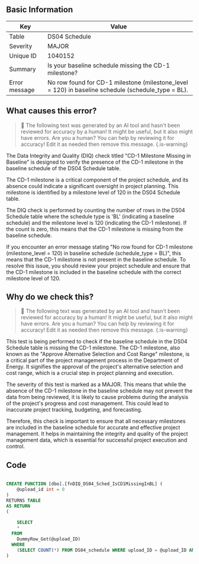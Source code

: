 ## Basic Information
| Key         | Value          |
|-------------|----------------|
| Table       | DS04 Schedule |
| Severity    | MAJOR |
| Unique ID   | 1040152   |
| Summary     | Is your baseline schedule missing the CD-1 milestone? |
| Error message | No row found for CD-1 milestone (milestone_level = 120) in baseline schedule (schedule_type = BL). |

## What causes this error?

> :robot: The following text was generated by an AI tool and hasn't been reviewed for accuracy by a human! It might be useful, but it also might have errors. Are you a human? You can help by reviewing it for accuracy! Edit it as needed then remove this message.
{.is-warning}

The Data Integrity and Quality (DIQ) check titled "CD-1 Milestone Missing in Baseline" is designed to verify the presence of the CD-1 milestone in the baseline schedule of the DS04 Schedule table. 

The CD-1 milestone is a critical component of the project schedule, and its absence could indicate a significant oversight in project planning. This milestone is identified by a milestone level of 120 in the DS04 Schedule table. 

The DIQ check is performed by counting the number of rows in the DS04 Schedule table where the schedule type is 'BL' (indicating a baseline schedule) and the milestone level is 120 (indicating the CD-1 milestone). If the count is zero, this means that the CD-1 milestone is missing from the baseline schedule.

If you encounter an error message stating "No row found for CD-1 milestone (milestone_level = 120) in baseline schedule (schedule_type = BL)", this means that the CD-1 milestone is not present in the baseline schedule. To resolve this issue, you should review your project schedule and ensure that the CD-1 milestone is included in the baseline schedule with the correct milestone level of 120.
## Why do we check this?

> :robot: The following text was generated by an AI tool and hasn't been reviewed for accuracy by a human! It might be useful, but it also might have errors. Are you a human? You can help by reviewing it for accuracy! Edit it as needed then remove this message.
{.is-warning}

This test is being performed to check if the baseline schedule in the DS04 Schedule table is missing the CD-1 milestone. The CD-1 milestone, also known as the "Approve Alternative Selection and Cost Range" milestone, is a critical part of the project management process in the Department of Energy. It signifies the approval of the project's alternative selection and cost range, which is a crucial step in project planning and execution.

The severity of this test is marked as a MAJOR. This means that while the absence of the CD-1 milestone in the baseline schedule may not prevent the data from being reviewed, it is likely to cause problems during the analysis of the project's progress and cost management. This could lead to inaccurate project tracking, budgeting, and forecasting.

Therefore, this check is important to ensure that all necessary milestones are included in the baseline schedule for accurate and effective project management. It helps in maintaining the integrity and quality of the project management data, which is essential for successful project execution and control.
## Code

```sql

CREATE FUNCTION [dbo].[fnDIQ_DS04_Sched_IsCD1MissingInBL] (
	@upload_id int = 0
)
RETURNS TABLE
AS RETURN
(
	
	SELECT 
    * 
  FROM 
    DummyRow_Get(@upload_ID)	
  WHERE
    (SELECT COUNT(*) FROM DS04_schedule WHERE upload_ID = @upload_ID AND schedule_type = 'BL' AND milestone_level = 120) = 0
)
```
